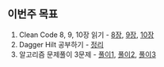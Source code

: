 ## 이번주 목표

1. Clean Code 8, 9, 10장 읽기 - [8장](./clean_code/chapter8.md), [9장](./clean_code/chapter9.md), [10장](./clean_code/chapter10.md)
2. Dagger Hilt 공부하기 - [정리](https://github.com/beomjo/android-study/blob/main/summary/di/dagger_hilt.md)
3. 알고리즘 문제풀이 3문제 - [풀이1](./algorithm/BOJ/java/2609.java), [풀이2](./algorithm/BOJ/java/10799.java), [풀이3](./algorithm/BOJ/java/17298.java)